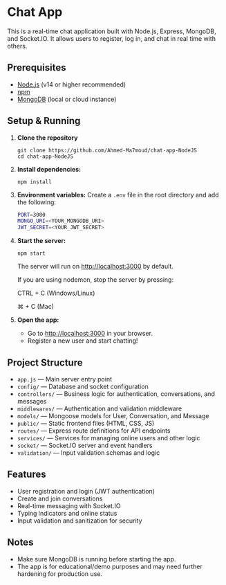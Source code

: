 
# Chat App

This is a real-time chat application built with Node.js, Express, MongoDB, and Socket.IO. It allows users to register, log in, and chat in real time with others.

## Prerequisites

- [Node.js](https://nodejs.org/) (v14 or higher recommended)
- [npm](https://www.npmjs.com/)
- [MongoDB](https://www.mongodb.com/) (local or cloud instance)

## Setup & Running

1. **Clone the repository**
   ```
   git clone https://github.com/Ahmed-Ma7moud/chat-app-NodeJS
   cd chat-app-NodeJS
   ```

2. **Install dependencies:**
   ```
   npm install
   ```

3. **Environment variables:**
   Create a `.env` file in the root directory and add the following:
   ```bash
   PORT=3000
   MONGO_URI=<YOUR_MONGODB_URI>
   JWT_SECRET=<YOUR_JWT_SECRET>
   ```

4. **Start the server:**
   ```
   npm start
   ```
   The server will run on [http://localhost:3000](http://localhost:3000) by default.

   If you are using nodemon, stop the server by pressing:

   CTRL + C (Windows/Linux)

   ⌘ + C (Mac)

5. **Open the app:**
   - Go to [http://localhost:3000](http://localhost:3000) in your browser.
   - Register a new user and start chatting!

## Project Structure

- `app.js` — Main server entry point
- `config/` — Database and socket configuration
- `controllers/` — Business logic for authentication, conversations, and messages
- `middlewares/` — Authentication and validation middleware
- `models/` — Mongoose models for User, Conversation, and Message
- `public/` — Static frontend files (HTML, CSS, JS)
- `routes/` — Express route definitions for API endpoints
- `services/` — Services for managing online users and other logic
- `socket/` — Socket.IO server and event handlers
- `validation/` — Input validation schemas and logic

## Features

- User registration and login (JWT authentication)
- Create and join conversations
- Real-time messaging with Socket.IO
- Typing indicators and online status
- Input validation and sanitization for security

## Notes

- Make sure MongoDB is running before starting the app.
- The app is for educational/demo purposes and may need further hardening for production use.
